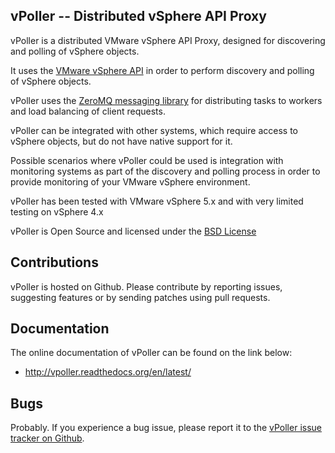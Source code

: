 ## vPoller -- Distributed vSphere API Proxy

vPoller is a distributed VMware vSphere API Proxy, designed for
discovering and polling of vSphere objects.

It uses the [VMware vSphere API](https://www.vmware.com/support/developer/vc-sdk/)
in order to perform discovery and polling of vSphere objects.

vPoller uses the [ZeroMQ messaging library](http://zeromq.org/) for
distributing tasks to workers and load balancing of client requests.

vPoller can be integrated with other systems, which require access to
vSphere objects, but do not have native support for it.

Possible scenarios where vPoller could be used is integration with
monitoring systems as part of the discovery and polling process
in order to provide monitoring of your VMware vSphere environment.

vPoller has been tested with VMware vSphere 5.x and with very limited
testing on vSphere 4.x

vPoller is Open Source and licensed under the [BSD License](http://opensource.org/licenses/BSD-2-Clause)

## Contributions

vPoller is hosted on Github. Please contribute by reporting issues,
suggesting features or by sending patches using pull requests.

## Documentation

The online documentation of vPoller can be found on the link below:

* http://vpoller.readthedocs.org/en/latest/

## Bugs

Probably. If you experience a bug issue, please report it to the
[vPoller issue tracker on Github](https://github.com/dnaeon/py-vpoller/issues).
